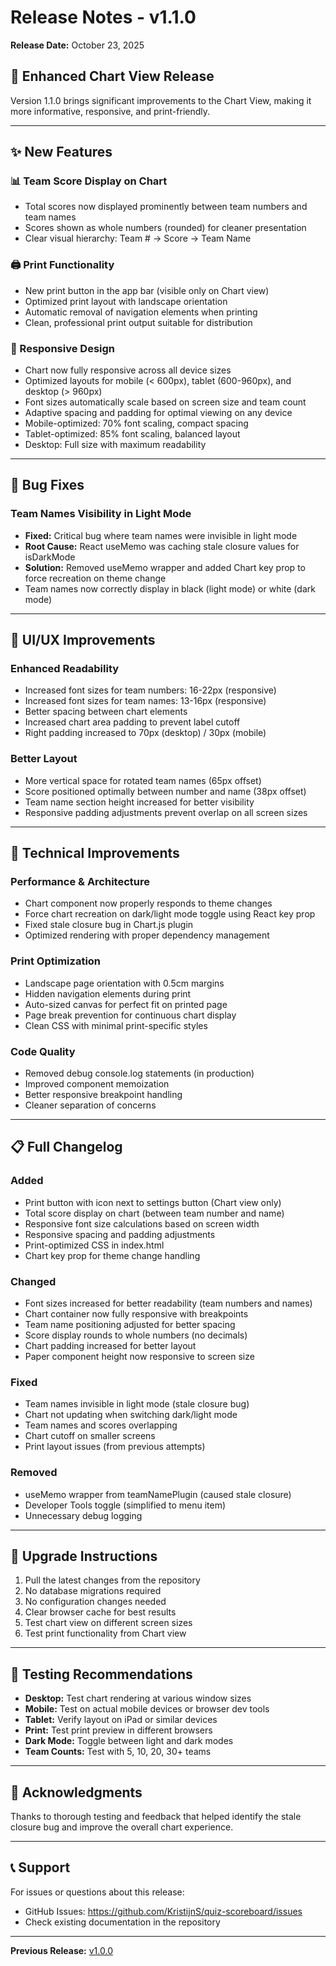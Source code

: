 # Release Notes - v1.1.0

**Release Date:** October 23, 2025

## 🎉 Enhanced Chart View Release

Version 1.1.0 brings significant improvements to the Chart View, making it more informative, responsive, and print-friendly.

---

## ✨ New Features

### 📊 Team Score Display on Chart
- Total scores now displayed prominently between team numbers and team names
- Scores shown as whole numbers (rounded) for cleaner presentation
- Clear visual hierarchy: Team # → Score → Team Name

### 🖨️ Print Functionality
- New print button in the app bar (visible only on Chart view)
- Optimized print layout with landscape orientation
- Automatic removal of navigation elements when printing
- Clean, professional print output suitable for distribution

### 📱 Responsive Design
- Chart now fully responsive across all device sizes
- Optimized layouts for mobile (< 600px), tablet (600-960px), and desktop (> 960px)
- Font sizes automatically scale based on screen size and team count
- Adaptive spacing and padding for optimal viewing on any device
- Mobile-optimized: 70% font scaling, compact spacing
- Tablet-optimized: 85% font scaling, balanced layout
- Desktop: Full size with maximum readability

---

## 🐛 Bug Fixes

### Team Names Visibility in Light Mode
- **Fixed:** Critical bug where team names were invisible in light mode
- **Root Cause:** React useMemo was caching stale closure values for isDarkMode
- **Solution:** Removed useMemo wrapper and added Chart key prop to force recreation on theme change
- Team names now correctly display in black (light mode) or white (dark mode)

---

## 🎨 UI/UX Improvements

### Enhanced Readability
- Increased font sizes for team numbers: 16-22px (responsive)
- Increased font sizes for team names: 13-16px (responsive)
- Better spacing between chart elements
- Increased chart area padding to prevent label cutoff
- Right padding increased to 70px (desktop) / 30px (mobile)

### Better Layout
- More vertical space for rotated team names (65px offset)
- Score positioned optimally between number and name (38px offset)
- Team name section height increased for better visibility
- Responsive padding adjustments prevent overlap on all screen sizes

---

## 🔧 Technical Improvements

### Performance & Architecture
- Chart component now properly responds to theme changes
- Force chart recreation on dark/light mode toggle using React key prop
- Fixed stale closure bug in Chart.js plugin
- Optimized rendering with proper dependency management

### Print Optimization
- Landscape page orientation with 0.5cm margins
- Hidden navigation elements during print
- Auto-sized canvas for perfect fit on printed page
- Page break prevention for continuous chart display
- Clean CSS with minimal print-specific styles

### Code Quality
- Removed debug console.log statements (in production)
- Improved component memoization
- Better responsive breakpoint handling
- Cleaner separation of concerns

---

## 📋 Full Changelog

### Added
- Print button with icon next to settings button (Chart view only)
- Total score display on chart (between team number and name)
- Responsive font size calculations based on screen width
- Responsive spacing and padding adjustments
- Print-optimized CSS in index.html
- Chart key prop for theme change handling

### Changed
- Font sizes increased for better readability (team numbers and names)
- Chart container now fully responsive with breakpoints
- Team name positioning adjusted for better spacing
- Score display rounds to whole numbers (no decimals)
- Chart padding increased for better layout
- Paper component height now responsive to screen size

### Fixed
- Team names invisible in light mode (stale closure bug)
- Chart not updating when switching dark/light mode
- Team names and scores overlapping
- Chart cutoff on smaller screens
- Print layout issues (from previous attempts)

### Removed
- useMemo wrapper from teamNamePlugin (caused stale closure)
- Developer Tools toggle (simplified to menu item)
- Unnecessary debug logging

---

## 🚀 Upgrade Instructions

1. Pull the latest changes from the repository
2. No database migrations required
3. No configuration changes needed
4. Clear browser cache for best results
5. Test chart view on different screen sizes
6. Test print functionality from Chart view

---

## 📱 Testing Recommendations

- **Desktop:** Test chart rendering at various window sizes
- **Mobile:** Test on actual mobile devices or browser dev tools
- **Tablet:** Verify layout on iPad or similar devices
- **Print:** Test print preview in different browsers
- **Dark Mode:** Toggle between light and dark modes
- **Team Counts:** Test with 5, 10, 20, 30+ teams

---

## 🙏 Acknowledgments

Thanks to thorough testing and feedback that helped identify the stale closure bug and improve the overall chart experience.

---

## 📞 Support

For issues or questions about this release:
- GitHub Issues: https://github.com/KristijnS/quiz-scoreboard/issues
- Check existing documentation in the repository

---

**Previous Release:** [v1.0.0](./RELEASE_NOTES_v1.0.0.md)
